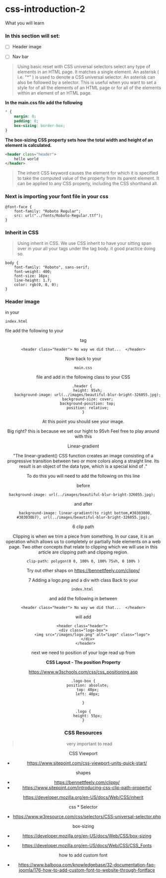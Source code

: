 # css-introduction-2 

What you will learn 

### In this section will set:  


- [ ] Header image

- [ ] Nav bar 

> Using basic reset with CSS universal selectors select any type of elements in an HTML page. It matches a single element. An asterisk ( i.e. "*" ) is used to denote a CSS universal selector. An asterisk can also be followed by a selector. This is useful when you want to set a style for of all the elements of an HTML page or for all of the elements within an element of an HTML page. 

**In the main.css file add the following**
```css
* {
    margin: 0;
    padding: 0;
    box-sizing: border-box;
}
```
**The box-sizing CSS property sets how the total width and height of an element is calculated.**


```html
<header class="header">
    hello world
</header>
```

> The inherit CSS keyword causes the element for which it is specified to take the computed value of the property from its parent element. It can be applied to any CSS property, including the CSS shorthand all.

###  Next is importing your font file in your css
 
```
@font-face {
    font-family: "Roboto Regular";
    src: url("../fonts/Roboto-Regular.ttf");
}
```
### Inherit in CSS

>  Using inherit in CSS. We use CSS inherit to have your sitting span over in your all your tags under the tag body. it good practice doing so.

```
body {
    font-family: "Roboto", sans-serif;
    font-weight: 400;
    font-size: 16px;
    line-height: 1.7;
    color: rgb(0, 0, 0);
}
```

 
### Header image 

in your 

````
index.html 
````  
file add the following to your  <header> tag 

```
<header class="header"> No way we did that...  </header>
```

Now back to your 

```
main.css
``` 
file and add in the following class to your CSS 


```
.header { 
    height: 95vh;
    background-image: url(../images/beautiful-blur-bright-326055.jpg);
    background-size: cover;
    background-position: top;
    position: relative;
}
```
At this point you should see your image. 

Big right? this is because we set our hight to 95vh 
Feel free to play around with this 

Linear-gradient

"The linear-gradient() CSS function creates an image consisting of a progressive transition between two or more colors along a straight line. Its result is an object of the <gradient> data type, which is a special kind of <image>."

To do this you will need to add the following on this line

before 
```
background-image: url(../images/beautiful-blur-bright-326055.jpg); 
```

and after 

```
  background-image: linear-gradient(to right bottom,#30303000, #303030b7), url(../images/beautiful-blur-bright-326055.jpg);
```
 
 6 clip path

Clipping is when we trim a piece from something. In our case, it is an operation which allows us to completely or partially hide elements on a web page. Two other concepts that relate to clipping which we will use in this article are clipping path and clipping region.

```
clip-path: polygon(0 0, 100% 0, 100% 75vh, 0 100% )
```
Try out other shaps on  https://bennettfeely.com/clippy/


 7 Adding a logo.png and a div with class 
Back to your

````
index.html 
````  
and add the following in between 

```
<header class="header"> No way we did that...  </header>
```
will add 

```
<header class="header"> 
<div class="logo-box">
        <img src="/images/logo.png" alt="Logo" class="logo">
    </div>
  </header>
```
next we need to position of your loge read up from  

 **CSS Layout - The position Property**
 
https://www.w3schools.com/css/css_positioning.asp
```
.logo-box {
    position: absolute;
    top: 40px;
    left: 40px;
    
}

.logo {
    height: 55px;
}
```

### CSS Resources
> very important to read

 CSS Viewport
- https://www.sitepoint.com/css-viewport-units-quick-start/

 shapes
 - https://bennettfeely.com/clippy/
 - https://www.sitepoint.com/introducing-css-clip-path-property/

 https://developer.mozilla.org/en-US/docs/Web/CSS/inherit

 css * Selector
 - https://www.w3resource.com/css/selectors/CSS-universal-selector.php

 box-sizing
 - https://developer.mozilla.org/en-US/docs/Web/CSS/box-sizing

- https://developer.mozilla.org/en-US/docs/Web/CSS/CSS_Fonts

 how to add custom font 
 - https://www.balbooa.com/knowledgebase/32-documentation-faq-joomla/176-how-to-add-custom-font-to-website-through-fontface

